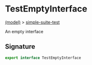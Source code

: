 
# TestEmptyInterface

[(model)](docs/index) &gt; [simple-suite-test](docs/simple-suite-test)

An empty interface

## Signature

```typescript
export interface TestEmptyInterface 
```

